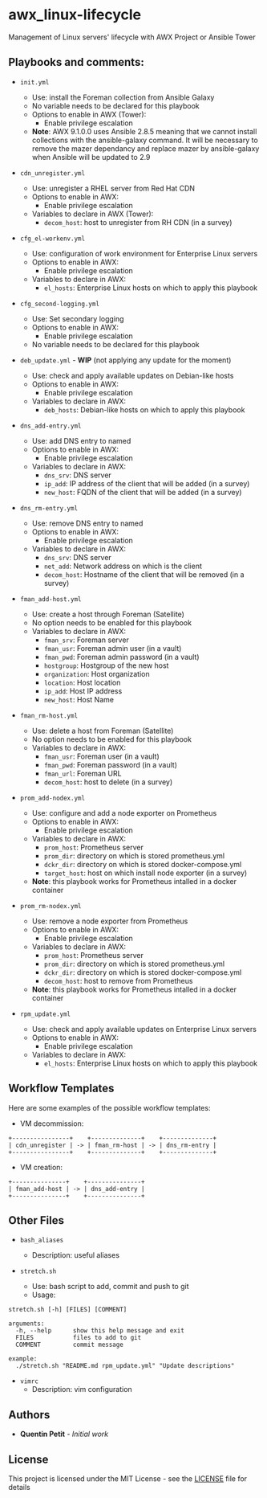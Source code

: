 # awx_linux-lifecycle
Management of Linux servers' lifecycle with AWX Project or Ansible Tower

## Playbooks and comments:

* `init.yml`
  - Use: install the Foreman collection from Ansible Galaxy      
  - No variable needs to be declared for this playbook 
  - Options to enable in AWX (Tower):
    - Enable privilege escalation
  - **Note**: AWX 9.1.0.0 uses Ansible 2.8.5 meaning that we cannot install collections with the ansible-galaxy command. It will be necessary to remove the mazer dependancy and replace mazer by ansible-galaxy when Ansible will be updated to 2.9

* `cdn_unregister.yml`
  - Use: unregister a RHEL server from Red Hat CDN
  - Options to enable in AWX:
    - Enable privilege escalation
  - Variables to declare in AWX (Tower):
    - `decom_host`: host to unregister from RH CDN (in a survey)      

* `cfg_el-workenv.yml`
  - Use: configuration of work environment for Enterprise Linux servers
  - Options to enable in AWX:
    - Enable privilege escalation
  - Variables to declare in AWX:
    - `el_hosts`: Enterprise Linux hosts on which to apply this playbook

* `cfg_second-logging.yml`
  - Use: Set secondary logging
  - Options to enable in AWX:
    - Enable privilege escalation
  - No variable needs to be declared for this playbook

* `deb_update.yml` - **WIP** (not applying any update for the moment)
  - Use: check and apply available updates on Debian-like hosts
  - Options to enable in AWX:
    - Enable privilege escalation
  - Variables to declare in AWX:
    - `deb_hosts`: Debian-like hosts on which to apply this playbook

* `dns_add-entry.yml`
  - Use: add DNS entry to named
  - Options to enable in AWX:
    - Enable privilege escalation
  - Variables to declare in AWX:
    - `dns_srv`: DNS server
    - `ip_add`: IP address of the client that will be added (in a survey)
    - `new_host`: FQDN of the client that will be added (in a survey)

* `dns_rm-entry.yml`
  - Use: remove DNS entry to named
  - Options to enable in AWX:
    - Enable privilege escalation
  - Variables to declare in AWX:
    - `dns_srv`: DNS server
    - `net_add`: Network address on which is the client
    - `decom_host`: Hostname of the client that will be removed (in a survey)

* `fman_add-host.yml`
  - Use: create a host through Foreman (Satellite)
  - No option needs to be enabled for this playbook
  - Variables to declare in AWX:
    - `fman_srv`: Foreman server
    - `fman_usr`: Foreman admin user (in a vault)
    - `fman_pwd`: Foreman admin password (in a vault)
    - `hostgroup`: Hostgroup of the new host
    - `organization`: Host organization
    - `location`: Host location
    - `ip_add`: Host IP address
    - `new_host`: Host Name

* `fman_rm-host.yml`
  - Use: delete a host from Foreman (Satellite)
  - No option needs to be enabled for this playbook
  - Variables to declare in AWX:
    - `fman_usr`: Foreman user (in a vault)
    - `fman_pwd`: Foreman password (in a vault)
    - `fman_url`: Foreman URL
    - `decom_host`: host to delete (in a survey)

* `prom_add-nodex.yml`
  - Use: configure and add a node exporter on Prometheus
  - Options to enable in AWX:
    - Enable privilege escalation
  - Variables to declare in AWX:
    - `prom_host`: Prometheus server
    - `prom_dir`: directory on which is stored prometheus.yml
    - `dckr_dir`: directory on which is stored docker-compose.yml
    - `target_host`: host on which install node exporter (in a survey)
  - **Note**: this playbook works for Prometheus intalled in a docker container

* `prom_rm-nodex.yml`
  - Use: remove a node exporter from Prometheus
  - Options to enable in AWX:
    - Enable privilege escalation
  - Variables to declare in AWX:
    - `prom_host`: Prometheus server
    - `prom_dir`: directory on which is stored prometheus.yml
    - `dckr_dir`: directory on which is stored docker-compose.yml
    - `decom_host`: host to remove from Prometheus
  - **Note**: this playbook works for Prometheus intalled in a docker container

* `rpm_update.yml`
  - Use: check and apply available updates on Enterprise Linux servers
  - Options to enable in AWX:
    - Enable privilege escalation
  - Variables to declare in AWX:
    - `el_hosts`: Enterprise Linux hosts on which to apply this playbook

## Workflow Templates

Here are some examples of the possible workflow templates:
* VM decommission:
```
+----------------+    +--------------+    +--------------+
| cdn_unregister | -> | fman_rm-host | -> | dns_rm-entry |
+----------------+    +--------------+    +--------------+
```

* VM creation:
```
+---------------+    +---------------+
| fman_add-host | -> | dns_add-entry |
+---------------+    +---------------+
```

## Other Files

* `bash_aliases`
  - Description: useful aliases

* `stretch.sh`
  - Use: bash script to add, commit and push to git
  - Usage:
```
stretch.sh [-h] [FILES] [COMMENT]

arguments:
  -h, --help      show this help message and exit
  FILES           files to add to git
  COMMENT         commit message

example:
  ./stretch.sh "README.md rpm_update.yml" "Update descriptions"
```

* `vimrc`
  - Description: vim configuration

## Authors

* **Quentin Petit** - *Initial work*

## License

This project is licensed under the MIT License - see the [LICENSE](LICENSE) file for details
